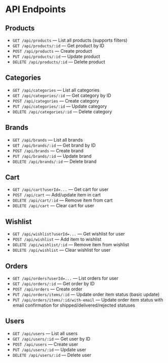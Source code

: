 # API Endpoints

## Products
- `GET /api/products` — List all products (supports filters)
- `GET /api/products/:id` — Get product by ID
- `POST /api/products` — Create product
- `PUT /api/products/:id` — Update product
- `DELETE /api/products/:id` — Delete product

## Categories
- `GET /api/categories` — List all categories
- `GET /api/categories/:id` — Get category by ID
- `POST /api/categories` — Create category
- `PUT /api/categories/:id` — Update category
- `DELETE /api/categories/:id` — Delete category

## Brands
- `GET /api/brands` — List all brands
- `GET /api/brands/:id` — Get brand by ID
- `POST /api/brands` — Create brand
- `PUT /api/brands/:id` — Update brand
- `DELETE /api/brands/:id` — Delete brand

## Cart
- `GET /api/cart?userId=...` — Get cart for user
- `POST /api/cart` — Add/update item in cart
- `DELETE /api/cart/:id` — Remove item from cart
- `DELETE /api/cart` — Clear cart for user

## Wishlist
- `GET /api/wishlist?userId=...` — Get wishlist for user
- `POST /api/wishlist` — Add item to wishlist
- `DELETE /api/wishlist/:id` — Remove item from wishlist
- `DELETE /api/wishlist` — Clear wishlist for user

## Orders
- `GET /api/orders?userId=...` — List orders for user
- `GET /api/orders/:id` — Get order by ID
- `POST /api/orders` — Create order
- `PUT /api/orders/items/:id` — Update order item status (basic update)
- `PUT /api/orders/items/:id/with-email` — Update order item status with email confirmation for shipped/delivered/rejected statuses

## Users
- `GET /api/users` — List all users
- `GET /api/users/:id` — Get user by ID
- `POST /api/users` — Create user
- `PUT /api/users/:id` — Update user
- `DELETE /api/users/:id` — Delete user 